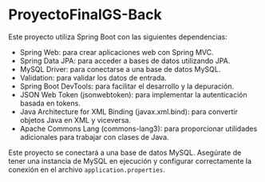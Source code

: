 # ProyectoFinalGS-Back

Este proyecto utiliza Spring Boot con las siguientes dependencias:
- Spring Web: para crear aplicaciones web con Spring MVC.
- Spring Data JPA: para acceder a bases de datos utilizando JPA.
- MySQL Driver: para conectarse a una base de datos MySQL.
- Validation: para validar los datos de entrada.
- Spring Boot DevTools: para facilitar el desarrollo y la depuración.
- JSON Web Token (jsonwebtoken): para implementar la autenticación basada en tokens.
- Java Architecture for XML Binding (javax.xml.bind): para convertir objetos Java en XML y viceversa.
- Apache Commons Lang (commons-lang3): para proporcionar utilidades adicionales para trabajar con clases de Java.

Este proyecto se conectará a una base de datos MySQL. Asegúrate de tener una instancia de MySQL en ejecución y configurar correctamente la conexión en el archivo `application.properties`.